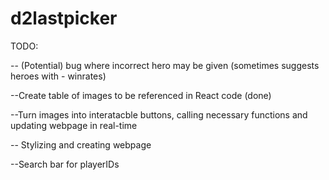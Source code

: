 # d2lastpicker
TODO:

-- (Potential) bug where incorrect hero may be given (sometimes suggests heroes with - winrates)

--Create table of images to be referenced in React code (done)

--Turn images into interatacble buttons, calling necessary functions and updating webpage in real-time

-- Stylizing and creating webpage

--Search bar for playerIDs

